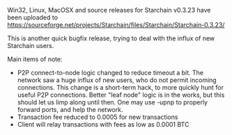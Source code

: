 Win32, Linux, MacOSX and source releases for Starchain v0.3.23 have been uploaded to
https://sourceforge.net/projects/Starchain/files/Starchain/Starchain-0.3.23/

This is another quick bugfix release, trying to deal with the influx of new Starchain users.

Main items of note:

* P2P connect-to-node logic changed to reduce timeout a bit.  The network saw a huge influx of new users, who do not permit incoming connections.  This change is a short-term hack, to more quickly hunt for useful P2P connections.  Better "leaf node" logic is in the works, but this should let us limp along until then.  One may use -upnp to properly forward ports, and help the network.
* Transaction fee reduced to 0.0005 for new transactions
* Client will relay transactions with fees as low as 0.0001 BTC
